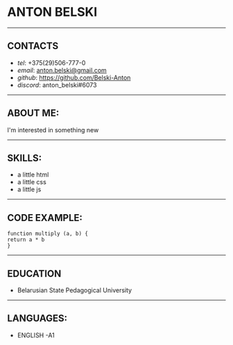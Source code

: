 # ANTON BELSKI
___

## CONTACTS
* _tel_: +375(29)506-777-0
* _email_: anton.belski@gmail.com
* _github_: https://github.com/Belski-Anton
* _discord_: anton_belski#6073

___

## ABOUT ME:
I'm interested in something new

___


## SKILLS:
* a little html
* a little css
* a little js

___


## CODE EXAMPLE:
```
function multiply (a, b) {
return a * b
}

```
___

## EDUCATION
* Belarusian State Pedagogical University

___



## LANGUAGES:
* ENGLISH -A1

